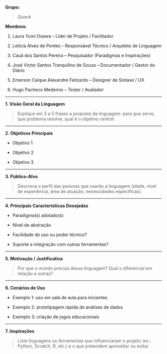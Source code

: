 **Grupo:**

> _Quack_

**Membros:**

1. Laura Yumi Osawa – Líder de Projeto / Facilitador
    
2. Letícia Alves de Pontes – Responsável Técnico / Arquiteto de Linguagem
    
3. Cauã dos Santos Pereira – Pesquisador (Paradigmas e Inspirações)
    
4. José Victor Santos Tranquilino de Souza – Documentador / Gestor do Diário
    
5. Emerson Caique Alexandre Felizardo – Designer de Sintaxe / UX
    
6. Hugo Pacheco Medeiros – Tester / Avaliador
    

---

**1. Visão Geral da Linguagem**

> Explique em 3 a 5 frases a proposta da linguagem: para que serve, que problema resolve, qual é o objetivo central.

---

**2. Objetivos Principais**

- Objetivo 1
    
- Objetivo 2
    
- Objetivo 3
    

---

**3. Público-Alvo**

> Descreva o perfil das pessoas que usarão a linguagem (idade, nível de experiência, área de atuação, necessidades específicas).

---

**4. Principais Características Desejadas**

- Paradigma(s) adotado(s)
    
- Nível de abstração
    
- Facilidade de uso ou poder técnico?
    
- Suporte a integração com outras ferramentas?
    

---

**5. Motivação / Justificativa**

> Por que o mundo precisa dessa linguagem? Qual o diferencial em relação a outras?

---

**6. Cenários de Uso**

- Exemplo 1: uso em sala de aula para iniciantes
    
- Exemplo 2: prototipagem rápida de análises de dados
    
- Exemplo 3: criação de jogos educacionais
    

---

**7. Inspirações**

> Liste linguagens ou ferramentas que influenciaram o projeto (ex.: Python, Scratch, R, etc.) e o que pretendem aproveitar ou evitar.
